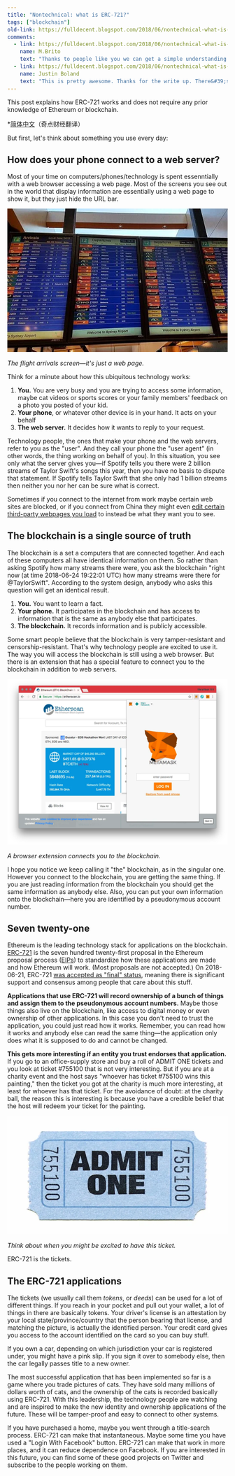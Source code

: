 ```yaml
---
title: "Nontechnical: what is ERC-721?"
tags: ["blockchain"]
old-link: https://fulldecent.blogspot.com/2018/06/nontechnical-what-is-erc-721.html
comments:
  - link: https://fulldecent.blogspot.com/2018/06/nontechnical-what-is-erc-721.html#comment-4013094080520933891
    name: M.Brito
    text: "Thanks to people like you we can get a simple understanding of the new technology, many thanks for your time."
  - link: https://fulldecent.blogspot.com/2018/06/nontechnical-what-is-erc-721.html#comment-7871212227656702104
    name: Justin Boland
    text: "This is pretty awesome. Thanks for the write up. There&#39;s a lot of great use cases coming out for this technology.  Keep up the great work!"
---
```


This post explains how ERC-721 works and does not require any prior knowledge of Ethereum or blockchain.

*[简体中文](https://www.sfgroup.hk/news_post/%E9%80%9A%E4%BF%97%E6%98%93%E6%87%82%E7%9A%84%E5%91%8A%E8%AF%89%E4%BD%A0%E4%BB%80%E4%B9%88%E6%98%AFerc-721/)（奇点财经翻译）

But first, let's think about something you use every day:

## How does your phone connect to a web server?

Most of your time on computers/phones/technology is spent essenntially with a web browser accessing a web page. Most of the screens you see out in the world that display information are essentially using a web page to show it, but they just hide the URL bar.

![Flight board](/assets/images/2018-06-24-nontechnical-what-is-erc-721.webp)

*The flight arrivals screen—it's just a web page.*

Think for a minute about how this ubiquitous technology works:

1. **You.** You are very busy and you are trying to access some information, maybe cat videos or sports scores or your family members' feedback on a photo you posted of your kid.
1. **Your phone**, or whatever other device is in your hand. It acts on your behalf
1. **The web server.** It decides how it wants to reply to your request.

Technology people, the ones that make your phone and the web servers, refer to you as the "user". And they call your phone the "user agent" (in other words, the thing working on behalf of you). In this situation, you see only what the server gives you—if Spotify tells you there were 2 billion streams of Taylor Swift's songs this year, then you have no basis to dispute that statement. If Spotify tells Taylor Swift that she only had 1 billion streams then neither you nor her can be sure what is correct.

Sometimes if you connect to the internet from work maybe certain web sites are blocked, or if you connect from China they might even [edit certain third-party webpages you load](https://techcrunch.com/2007/10/18/baidu-hijacking-google-traffic-in-china/) to instead be what they want you to see.

## The blockchain is a single source of truth

The blockchain is a set a computers that are connected together. And each of these computers all have identical information on them. So rather than asking Spotify how many streams there were, you ask the blockchain "right now (at time 2018-06-24 19:22:01 UTC) how many streams were there for @TaylorSwift". According to the system design, anybody who asks this question will get an identical result.

1. **You.** You want to learn a fact.
2. **Your phone.** It participates in the blockchain and has access to information that is the same as anybody else that participates.
3. **The blockchain.** It records information and is publicly accessible.

Some smart people believe that the blockchain is very tamper-resistant and censorship-resistant. That's why technology people are excited to use it. The way you will access the blockchain is still using a web browser. But there is an extension that has a special feature to connect you to the blockchain in addition to web servers.

![Browser](/assets/images/2018-06-24-nontechnical-what-is-erc-721-2.webp)

*A browser extension connects you to the blockchain.*

I hope you notice we keep calling it "the" blockchain, as in the singular one. However you connect to the blockchain, you are getting the same thing. If you are just reading information from the blockchain you should get the same information as anybody else. Also, you can put your own information onto the blockchain—here you are identified by a pseudonymous account number.

## Seven twenty-one

Ethereum is the leading technology stack for applications on the blockchain. [ERC-721](https://eips.ethereum.org/EIPS/eip-721) is the seven hundred twenty-first proposal in the Ethereum proposal process ([EIPs](https://eips.ethereum.org)) to standardize how these applications are made and how Ethereum will work. (Most proposals are not accepted.) On 2018-06-21, ERC-721 [was accepted as "final" status](https://github.com/ethereum/EIPs/pull/1170), meaning there is significant support and consensus among people that care about this stuff.

**Applications that use ERC-721 will record ownership of a bunch of things and assign them to the pseudonymous account numbers.** Maybe those things also live on the blockchain, like access to digital money or even ownership of other applications. In this case you don't need to trust the application, you could just read how it works. Remember, you can read how it works and anybody else can read the same thing—the application only does what it is supposed to do and cannot be changed.

**This gets more interesting if an entity you trust endorses that application.** If you go to an office-supply store and buy a roll of ADMIT ONE tickets and you look at ticket #755100 that is not very interesting. But if you are at a charity event and the host says "whoever has ticket #755100 wins this painting," then the ticket you got at the charity is much more interesting, at least for whoever has that ticket. For the avoidance of doubt: at the charity ball, the reason this is interesting is because you have a credible belief that the host will redeem your ticket for the painting.

![Ticket](/assets/images/2018-06-24-nontechnical-what-is-erc-721-3.webp)

*Think about when you might be excited to have this ticket.*

ERC-721 is the tickets.

## The ERC-721 applications

The tickets (we usually call them *tokens*, or *deeds*) can be used for a lot of different things. If you reach in your pocket and pull out your wallet, a lot of things in there are basically tokens. Your driver's license is an attestation by your local state/province/country that the person bearing that license, and matching the picture, is actually the identified person. Your credit card gives you access to the account identified on the card so you can buy stuff.

If you own a car, depending on which jurisdiction your car is registered under, you might have a pink slip. If you sign it over to somebody else, then the car legally passes title to a new owner.

The most successful application that has been implemented so far is a game where you trade pictures of cats. They have sold many millions of dollars worth of cats, and the ownership of the cats is recorded basically using ERC-721. With this leadership, the technology people are watching and are inspired to make the new identity and ownership applications of the future. These will be tamper-proof and easy to connect to other systems.

If you have purchased a home, maybe you went through a title-search process. ERC-721 can make that instantaneous. Maybe some time you have used a "Login With Facebook" button. ERC-721 can make that work in more places, and it can reduce dependence on Facebook. If you are interested in this future, you can find some of these good projects on Twitter and subscribe to the people working on them.
